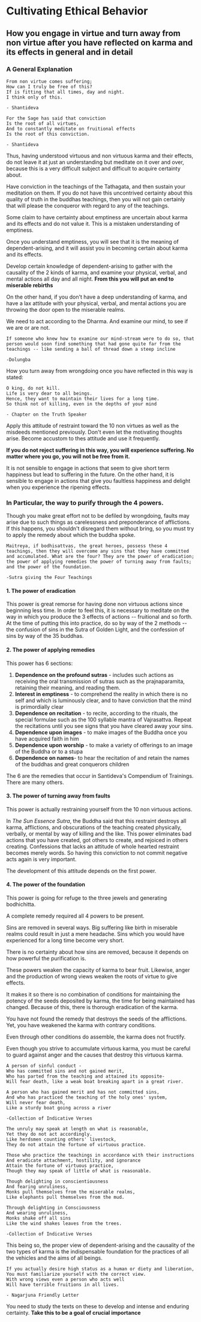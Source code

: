 # Cultivating Ethical Behavior

## How you engage in virtue and turn away from non virtue after you have reflected on karma and its effects in general and in detail



### A General Explanation

```
From non virtue comes suffering;
How can I truly be free of this?
If is fitting that all times, day and night.
I think only of this.

- Shantideva
```

```
For the Sage has said that conviction
Is the root of all virtues,
And to constantly meditate on fruitional effects
Is the root of this conviction.

- Shantideva
```

Thus, having understood virtuous and non virtuous karma and their effects, do not leave it at just an understanding but meditate on it over and over, because this is a very difficult subject and difficult to acquire certainty about.


Have conviction in the teachings of the Tathagata, and then sustain your meditation on them. If you do not have this uncontrived certainty about this quality of truth in the buddhas teachings, then you will not gain certainly that will please the conqueror with regard to any of the teachings.

Some claim to have certainty about emptiness are uncertain about karma and its effects and do not value it. This is a mistaken understanding of emptiness.

Once you understand emptiness, you will see that it is the meaning of dependent-arising, and it will assist you in becoming certain about karma and its effects.

Develop certain knowledge of dependent-arising to gather with the causality of the 2 kinds of karma, and examine your physical, verbal, and mental actions all day and all night. **From this you will put an end to miserable rebirths**

On the other hand, if you don't have a deep understanding of karma, and have a lax attitude with your physical, verbal, and mental actions you are throwing the door open to the miserable realms. 

We need to act according to the Dharma. And examine our mind, to see if we are or are not.

```
If someone who knew how to examine our mind-stream were to do so, that person would soon find something that had gone quite far from the teachings -- like sending a ball of thread down a steep incline

-Dolungba
```

How you turn away from wrongdoing once you have reflected in this way is stated:

```
O king, do not kill.
Life is very dear to all beings.
Hence, they want to maintain their lives for a long time.
So think not of killing, even in the depths of your mind

- Chapter on the Truth Speaker
```

Apply this attitude of restraint toward the 10 non virtues as well as the misdeeds mentioned previously. Don't even let the motivating thoughts arise. Become accustom to thes attitude and use it frequently.

**If you do not reject suffering in this way, you will experience suffering. No matter where you go, you will not be free from it.**

It is not sensible to engage in actions that seem to give short term happiness but lead to suffering in the future. On the other hand, it is sensible to engage in actions that give you faultless happiness and delight when you experience the ripening effects.

### In Particular, the way to purify through the 4 powers.

Though you make great effort not to be defiled by wrongdoing, faults may arise due to such things as carelessness and preponderance of afflictions. If this happens, you shouldn't disregard them without bring, so you must try to apply the remedy about which the buddha spoke.

```
Maitreya, if bodhisattvas, the great heroes, possess these 4 teachings, then they will overcome any sins that they have committed and accumulated. What are the four? They are the power of eradication; the power of applying remedies the power of turning away from faults; and the power of the foundation.

-Sutra giving the Four Teachings
```

#### 1. The power of eradication

This power is great remorse for having done non virtuous actions since beginning less time.  In order to feel this, it is necessary to meditate on the way in which you produce the 3 effects of actions -- fruitional and so forth. At the time of putting this into practice, do so by way of the 2 methods -- the confusion of sins in the Sutra of Golden Light, and the confession of sins by way of the 35 buddhas.

#### 2. The power of applying remedies

This power has 6 sections:

1. **Dependence on the profound sutras** - includes such actions as receiving the oral transmission of sutras such as the prajnaparamita, retaining their meaning, and reading them.
2. **Interest in emptiness** - to comprehend the reality in which there is no self and which is luminously clear, and to have conviction that the mind is primordially clear
3. **Dependence on recitation** - to recite, according to the rituals, the special formulae such as the 100 syllable mantra of Vajrasattva. Repeat the recitations until you see signs that you have cleared away your sins.
4. **Dependence upon images** - to make images of the Buddha once you have acquired faith in him
5. **Dependence upon worship** - to make a variety of offerings to an image of the Buddha or to a stupa
6. **Dependence on names**- to hear the recitation of and retain the names of the buddhas and great conquerors children

The 6 are the remedies that occur in Santideva's Compendium of Trainings. There are many others.

#### 3. The power of turning away from faults

This power is actually restraining yourself from the 10 non virtuous actions. 

In *The Sun Essence Sutra*, the Buddha said that this restraint destroys all karma, afflictions, and obscurations of the teaching created physically, verbally, or mental by way of killing and the like. This power eliminates bad actions that you have created, got others to create, and rejoiced in others creating. Confessions that lacks an attitude of whole hearted restraint becomes merely words.  So having this conviction to not commit negative acts again is very important.

The development of this attitude depends on the first power.

#### 4. The power of the foundation

This power is going for refuge to the three jewels and generating bodhichitta. 

A complete remedy required all 4 powers to be present. 

Sins are removed in several ways. Big suffering like birth in miserable realms could result in just a mere headache. Sins which you would have experienced for a long time become very short. 

There is no certainty about how sins are removed, because it depends on how powerful the purification is. 

These powers weaken the capacity of karma to bear fruit. Likewise, anger and the production of wrong views weaken the roots of virtue to give effects. 

It makes it so there is no combination of conditions for maintaining the potency of the seeds deposited by karma, the time for being maintained has changed. Because of this, there is thorough eradication of the karma. 

You have not found the remedy that destroys the seeds of the afflictions. Yet, you have weakened the karma with contrary conditions. 

Even through other conditions do assemble, the karma does not fructify.

Even though you strive to accumulate virtuous karma, you must be careful to guard against anger and the causes that destroy this virtuous karma. 

```
A person of sinful conduct -
Who has committed sins and not gained merit,
Who has parted from the teaching and attained its opposite-
Will fear death, like a weak boat breaking apart in a great river.

A person who has gained merit and has not committed sins,
And who has practiced the teaching of the holy ones' system,
Will never fear death,
Like a sturdy boat going across a river

-Collection of Indicative Verses
```

```
The unruly may speak at length on what is reasonable, 
Yet they do not act accordingly.
Like herdsmen counting others' livestock,
They do not attain the fortune of virtuous practice.

Those who practice the teachings in accordance with their instructions
And eradicate attachment, hostility, and ignorance
Attain the fortune of virtuous practice,
Though they may speak of little of what is reasonable.

Though delighting in conscientiousness
And fearing unruliness,
Monks pull themselves from the miserable realms,
Like elephants pull themselves from the mud.

Through delighting in Consciousness
And wearing unruliness,
Monks shake off all sins
Like the wind shakes leaves from the trees.

-Collection of Indicative Verses
```

This being so, the proper view of dependent-arising and the causality of the two types of karma is the indispensable foundation for the practices of all the vehicles and the aims of all beings.

```
If you actually desire high status as a human or diety and liberation,
You must familiarize yourself with the correct view.
With wrong views even a person who acts well
Will have terrible fruitions in all lives.

- Nagarjuna Friendly Letter
```
You need to study the texts on these to develop and intense and enduring certainty. **Take this to be a goal of crucial importance**



